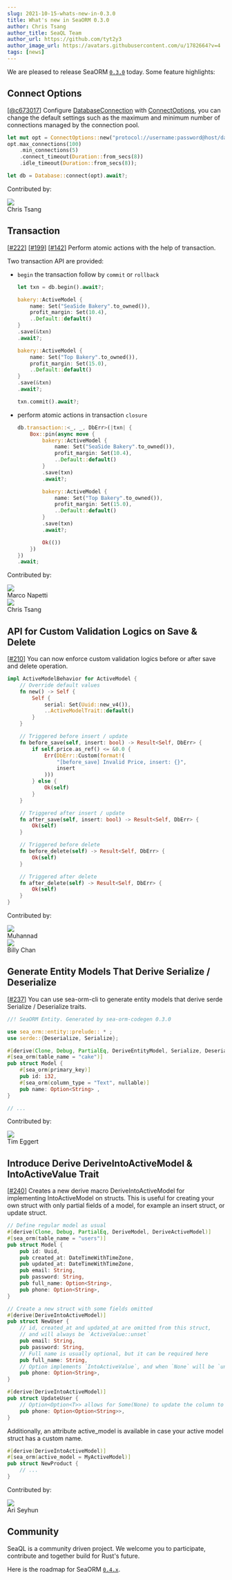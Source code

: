 ```yaml
---
slug: 2021-10-15-whats-new-in-0.3.0
title: What's new in SeaORM 0.3.0
author: Chris Tsang
author_title: SeaQL Team
author_url: https://github.com/tyt2y3
author_image_url: https://avatars.githubusercontent.com/u/1782664?v=4
tags: [news]
---
```


We are pleased to release SeaORM [`0.3.0`](https://github.com/SeaQL/sea-orm/releases/tag/0.3.0) today. Some feature highlights:

## Connect Options

[[@c673017](https://github.com/SeaQL/sea-orm/commit/c673017b975e3cf9e3127d6719b8fc97a140f5f3)] Configure [DatabaseConnection](https://docs.rs/sea-orm/0.3.0/sea_orm/enum.DatabaseConnection.html) with [ConnectOptions](https://docs.rs/sea-orm/0.*/sea_orm/struct.ConnectOptions.html), you can change the default settings such as the maximum and minimum number of connections managed by the connection pool.

```rust
let mut opt = ConnectOptions::new("protocol://username:password@host/database".to_owned());
opt.max_connections(100)
    .min_connections(5)
    .connect_timeout(Duration::from_secs(8))
    .idle_timeout(Duration::from_secs(8));

let db = Database::connect(opt).await?;
```

Contributed by:

<div class="row">
    <div class="col col--3 margin-bottom--md">
        <div class="avatar">
            <a class="avatar__photo-link avatar__photo avatar__photo--sm" href="https://github.com/tyt2y3">
                <img src="https://avatars.githubusercontent.com/u/1782664?v=4" />
            </a>
            <div class="avatar__intro">
                <div class="avatar__name">
                    Chris Tsang
                </div>
            </div>
        </div>
    </div>
</div>

## Transaction

[[#222](https://github.com/SeaQL/sea-orm/pull/222)] [[#199](https://github.com/SeaQL/sea-orm/pull/199)] [[#142](https://github.com/SeaQL/sea-orm/pull/142)] Perform atomic actions with the help of transaction.

Two transaction API are provided:

- `begin` the transaction follow by `commit` or `rollback`
    ```rust
    let txn = db.begin().await?;

    bakery::ActiveModel {
        name: Set("SeaSide Bakery".to_owned()),
        profit_margin: Set(10.4),
        ..Default::default()
    }
    .save(&txn)
    .await?;

    bakery::ActiveModel {
        name: Set("Top Bakery".to_owned()),
        profit_margin: Set(15.0),
        ..Default::default()
    }
    .save(&txn)
    .await?;

    txn.commit().await?;
    ```

- perform atomic actions in transaction `closure`
    ```rust
    db.transaction::<_, _, DbErr>(|txn| {
        Box::pin(async move {
            bakery::ActiveModel {
                name: Set("SeaSide Bakery".to_owned()),
                profit_margin: Set(10.4),
                ..Default::default()
            }
            .save(txn)
            .await?;

            bakery::ActiveModel {
                name: Set("Top Bakery".to_owned()),
                profit_margin: Set(15.0),
                ..Default::default()
            }
            .save(txn)
            .await?;

            Ok(())
        })
    })
    .await;
    ```

Contributed by:

<div class="row">
    <div class="col col--3 margin-bottom--md">
        <div class="avatar">
            <a class="avatar__photo-link avatar__photo avatar__photo--sm" href="https://github.com/nappa85">
                <img src="https://avatars.githubusercontent.com/u/7566389?v=4" />
            </a>
            <div class="avatar__intro">
                <div class="avatar__name">
                    Marco Napetti
                </div>
            </div>
        </div>
    </div>
    <div class="col col--3 margin-bottom--md">
        <div class="avatar">
            <a class="avatar__photo-link avatar__photo avatar__photo--sm" href="https://github.com/tyt2y3">
                <img src="https://avatars.githubusercontent.com/u/1782664?v=4" />
            </a>
            <div class="avatar__intro">
                <div class="avatar__name">
                    Chris Tsang
                </div>
            </div>
        </div>
    </div>
</div>

## API for Custom Validation Logics on Save & Delete

[[#210](https://github.com/SeaQL/sea-orm/pull/210)] You can now enforce custom validation logics before or after save and delete operation.

```rust
impl ActiveModelBehavior for ActiveModel {
    // Override default values
    fn new() -> Self {
        Self {
            serial: Set(Uuid::new_v4()),
            ..ActiveModelTrait::default()
        }
    }

    // Triggered before insert / update
    fn before_save(self, insert: bool) -> Result<Self, DbErr> {
        if self.price.as_ref() <= &0.0 {
            Err(DbErr::Custom(format!(
                "[before_save] Invalid Price, insert: {}",
                insert
            )))
        } else {
            Ok(self)
        }
    }

    // Triggered after insert / update
    fn after_save(self, insert: bool) -> Result<Self, DbErr> {
        Ok(self)
    }

    // Triggered before delete
    fn before_delete(self) -> Result<Self, DbErr> {
        Ok(self)
    }

    // Triggered after delete
    fn after_delete(self) -> Result<Self, DbErr> {
        Ok(self)
    }
}
```

Contributed by:

<div class="row">
    <div class="col col--3 margin-bottom--md">
        <div class="avatar">
            <a class="avatar__photo-link avatar__photo avatar__photo--sm" href="https://github.com/MuhannadAlrusayni">
                <img src="https://avatars.githubusercontent.com/u/14802524?v=4" />
            </a>
            <div class="avatar__intro">
                <div class="avatar__name">
                    Muhannad
                </div>
            </div>
        </div>
    </div>
    <div class="col col--3 margin-bottom--md">
        <div class="avatar">
            <a class="avatar__photo-link avatar__photo avatar__photo--sm" href="https://github.com/billy1624">
                <img src="https://avatars.githubusercontent.com/u/30400950?v=4" />
            </a>
            <div class="avatar__intro">
                <div class="avatar__name">
                    Billy Chan
                </div>
            </div>
        </div>
    </div>
</div>

## Generate Entity Models That Derive Serialize / Deserialize

[[#237](https://github.com/SeaQL/sea-orm/pull/237)] You can use sea-orm-cli to generate entity models that derive serde Serialize / Deserialize traits.

```rust
//! SeaORM Entity. Generated by sea-orm-codegen 0.3.0

use sea_orm::entity::prelude:: * ;
use serde::{Deserialize, Serialize};

#[derive(Clone, Debug, PartialEq, DeriveEntityModel, Serialize, Deserialize)]
#[sea_orm(table_name = "cake")]
pub struct Model {
    #[sea_orm(primary_key)]
    pub id: i32,
    #[sea_orm(column_type = "Text", nullable)]
    pub name: Option<String> ,
}

// ...
```

Contributed by:

<div class="row">
    <div class="col col--3 margin-bottom--md">
        <div class="avatar">
            <a class="avatar__photo-link avatar__photo avatar__photo--sm" href="https://github.com/elbart">
                <img src="https://avatars.githubusercontent.com/u/48974?v=4" />
            </a>
            <div class="avatar__intro">
                <div class="avatar__name">
                    Tim Eggert
                </div>
            </div>
        </div>
    </div>
</div>

## Introduce Derive DeriveIntoActiveModel & IntoActiveValue Trait

[[#240](https://github.com/SeaQL/sea-orm/pull/240)] Creates a new derive macro DeriveIntoActiveModel for implementing IntoActiveModel on structs. This is useful for creating your own struct with only partial fields of a model, for example an insert struct, or update struct.

```rust
// Define regular model as usual
#[derive(Clone, Debug, PartialEq, DeriveModel, DeriveActiveModel)]
#[sea_orm(table_name = "users")]
pub struct Model {
    pub id: Uuid,
    pub created_at: DateTimeWithTimeZone,
    pub updated_at: DateTimeWithTimeZone,
    pub email: String,
    pub password: String,
    pub full_name: Option<String>,
    pub phone: Option<String>,
}

// Create a new struct with some fields omitted
#[derive(DeriveIntoActiveModel)]
pub struct NewUser {
    // id, created_at and updated_at are omitted from this struct,
    // and will always be `ActiveValue::unset`
    pub email: String,
    pub password: String,
    // Full name is usually optional, but it can be required here
    pub full_name: String,
    // Option implements `IntoActiveValue`, and when `None` will be `unset`
    pub phone: Option<String>,
}

#[derive(DeriveIntoActiveModel)]
pub struct UpdateUser {
    // Option<Option<T>> allows for Some(None) to update the column to be NULL
    pub phone: Option<Option<String>>,
}
```

Additionally, an attribute active_model is available in case your active model struct has a custom name.

```rust
#[derive(DeriveIntoActiveModel)]
#[sea_orm(active_model = MyActiveModel)]
pub struct NewProduct {
    // ...
}
```

Contributed by:

<div class="row">
    <div class="col col--3 margin-bottom--md">
        <div class="avatar">
            <a class="avatar__photo-link avatar__photo avatar__photo--sm" href="https://github.com/Acidic9">
                <img src="https://avatars.githubusercontent.com/u/16362377?v=4" />
            </a>
            <div class="avatar__intro">
                <div class="avatar__name">
                    Ari Seyhun
                </div>
            </div>
        </div>
    </div>
</div>

## Community

SeaQL is a community driven project. We welcome you to participate, contribute and together build for Rust's future.

Here is the roadmap for SeaORM [`0.4.x`](https://github.com/SeaQL/sea-orm/milestone/4).